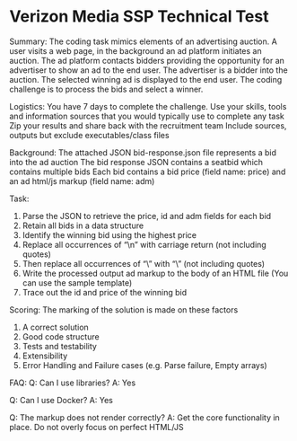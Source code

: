 # Verizon Media SSP Technical Test

Summary:
The coding task mimics elements of an advertising auction.
A user visits a web page, in the background an ad platform initiates an auction.
The ad platform contacts bidders providing the opportunity for an advertiser 
to show an ad to the end user. The advertiser is a bidder into the auction.
The selected winning ad is displayed to the end user.
The coding challenge is to process the bids and select a winner.

Logistics:
You have 7 days to complete the challenge.
Use your skills, tools and information sources that you would typically use to complete any task
Zip your results and share back with the recruitment team
Include sources, outputs but exclude executables/class files

Background:
The attached JSON bid-response.json file represents a bid into the ad auction
The bid response JSON contains a seatbid which contains multiple bids
Each bid contains a bid price (field name: price) and an ad html/js markup (field name: adm)

Task:
1. Parse the JSON to retrieve the price, id and adm fields for each bid
2. Retain all bids in a data structure
3. Identify the winning bid using the highest price
4. Replace all occurrences of “\n” with carriage return (not including quotes) 
5. Then replace all occurrences of “\\” with “\” (not including quotes) 
6. Write the processed output ad markup to the body of an HTML file (You can use the sample template)
7. Trace out the id and price of the winning bid

Scoring:
The marking of the solution is made on these factors
1. A correct solution
2. Good code structure
3. Tests and testability
4. Extensibility 
5. Error Handling and Failure cases (e.g. Parse failure, Empty arrays)

FAQ:
Q: Can I use libraries?
A: Yes

Q: Can I use Docker?
A: Yes

Q: The markup does not render correctly?
A: Get the core functionality in place. Do not overly focus on perfect HTML/JS
